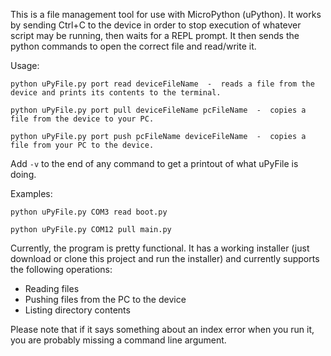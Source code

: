 This is a file management tool for use with MicroPython (uPython). It works by sending Ctrl+C to the device in order to stop execution of whatever script may be running, then waits for a REPL prompt. It then sends the python commands to open the correct file and read/write it.

Usage:

`python uPyFile.py port read deviceFileName  -  reads a file from the device and prints its contents to the terminal.`

`python uPyFile.py port pull deviceFileName pcFileName  -  copies a file from the device to your PC.`

`python uPyFile.py port push pcFileName deviceFileName  -  copies a file from your PC to the device.`

Add `-v` to the end of any command to get a printout of what uPyFile is doing.

Examples:

`python uPyFile.py COM3 read boot.py`

`python uPyFile.py COM12 pull main.py`

Currently, the program is pretty functional. It has a working installer (just download or clone this project and run the installer) and currently supports the following operations:

* Reading files
* Pushing files from the PC to the device
* Listing directory contents

Please note that if it says something about an index error when you run it, you are probably missing a command line argument.